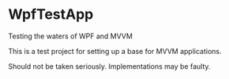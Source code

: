# WpfTestApp
Testing the waters of WPF and MVVM

This is a test project for setting up a base for MVVM applications.

Should not be taken seriously. Implementations may be faulty.
